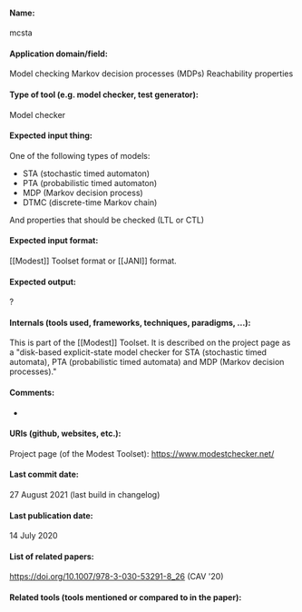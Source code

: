 #### Name:
mcsta

#### Application domain/field:
Model checking
Markov decision processes (MDPs)
Reachability properties

#### Type of tool (e.g. model checker, test generator):
Model checker

#### Expected input thing:
One of the following types of models:
- STA (stochastic timed automaton)
- PTA (probabilistic timed automaton)
- MDP (Markov decision process)
- DTMC (discrete-time Markov chain)

And properties that should be checked (LTL or CTL)

#### Expected input format:
[[Modest]] Toolset format or [[JANI]] format.

#### Expected output:
?

#### Internals (tools used, frameworks, techniques, paradigms, ...):
This is part of the [[Modest]] Toolset. It is described on the project page as a "disk-based explicit-state model checker for STA (stochastic timed automata), PTA (probabilistic timed automata) and MDP (Markov decision processes)."

#### Comments:
-

#### URIs (github, websites, etc.):
Project page (of the Modest Toolset): https://www.modestchecker.net/

#### Last commit date:
27 August 2021 (last build in changelog)

#### Last publication date:
14 July 2020

#### List of related papers:
https://doi.org/10.1007/978-3-030-53291-8_26 (CAV '20)

#### Related tools (tools mentioned or compared to in the paper):
